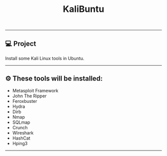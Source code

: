 <h1 align="center">
  KaliBuntu
</h1>

<br>

---
## 💻 Project

Install some Kali Linux tools in Ubuntu.

---


## &#9881; These tools will be installed:

- Metasploit Framework
- John The Ripper
- Feroxbuster
- Hydra
- Dirb
- Nmap
- SQLmap
- Crunch
- Wireshark
- HashCat
- Hping3

---

